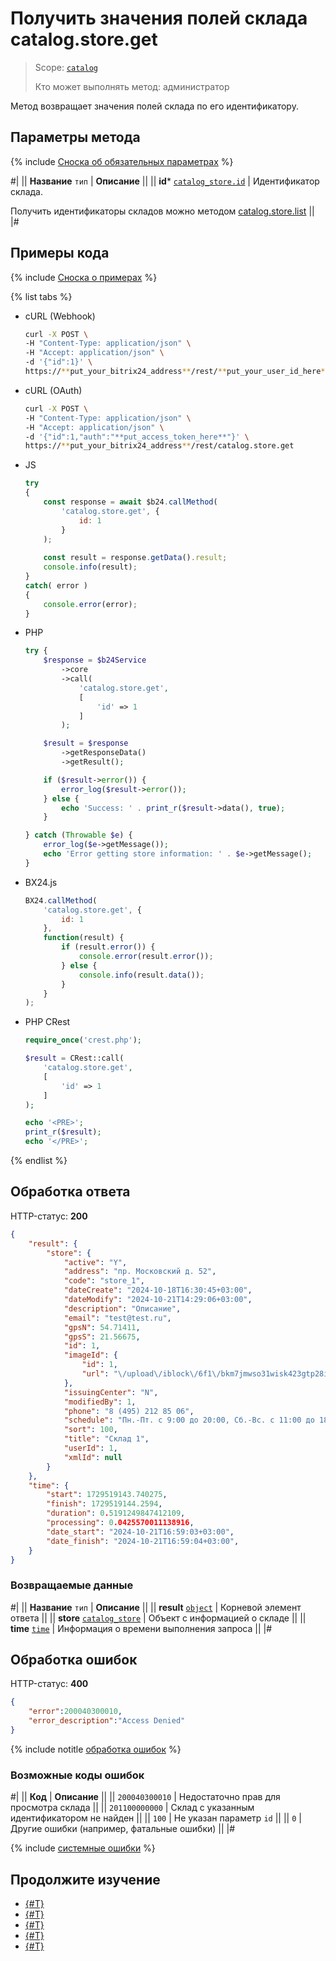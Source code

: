 # Получить значения полей склада catalog.store.get

> Scope: [`catalog`](../../scopes/permissions.md)
>
> Кто может выполнять метод: администратор

Метод возвращает значения полей склада по его идентификатору.

## Параметры метода

{% include [Сноска об обязательных параметрах](../../../_includes/required.md) %}

#|
|| **Название**
`тип` | **Описание** ||
|| **id***
[`catalog_store.id`](../data-types.md#catalog_store) | Идентификатор склада.

Получить идентификаторы складов можно методом [catalog.store.list](./catalog-store-list.md) ||
|#

## Примеры кода

{% include [Сноска о примерах](../../../_includes/examples.md) %}

{% list tabs %}

- cURL (Webhook)

    ```bash
    curl -X POST \
    -H "Content-Type: application/json" \
    -H "Accept: application/json" \
    -d '{"id":1}' \
    https://**put_your_bitrix24_address**/rest/**put_your_user_id_here**/**put_your_webbhook_here**/catalog.store.get
    ```

- cURL (OAuth)

    ```bash
    curl -X POST \
    -H "Content-Type: application/json" \
    -H "Accept: application/json" \
    -d '{"id":1,"auth":"**put_access_token_here**"}' \
    https://**put_your_bitrix24_address**/rest/catalog.store.get
    ```

- JS


    ```js
    try
    {
    	const response = await $b24.callMethod(
    		'catalog.store.get', {
    			id: 1
    		}
    	);
    	
    	const result = response.getData().result;
    	console.info(result);
    }
    catch( error )
    {
    	console.error(error);
    }
    ```

- PHP


    ```php
    try {
        $response = $b24Service
            ->core
            ->call(
                'catalog.store.get',
                [
                    'id' => 1
                ]
            );
    
        $result = $response
            ->getResponseData()
            ->getResult();
    
        if ($result->error()) {
            error_log($result->error());
        } else {
            echo 'Success: ' . print_r($result->data(), true);
        }
    
    } catch (Throwable $e) {
        error_log($e->getMessage());
        echo 'Error getting store information: ' . $e->getMessage();
    }
    ```

- BX24.js

    ```js
    BX24.callMethod(
        'catalog.store.get', {
            id: 1
        },
        function(result) {
            if (result.error()) {
                console.error(result.error());
            } else {
                console.info(result.data());
            }
        }
    );
    ```

- PHP CRest

    ```php
    require_once('crest.php');

    $result = CRest::call(
        'catalog.store.get',
        [
            'id' => 1
        ]
    );

    echo '<PRE>';
    print_r($result);
    echo '</PRE>';
    ```

{% endlist %}

## Обработка ответа

HTTP-статус: **200**

```json
{
    "result": {
        "store": {
            "active": "Y",
            "address": "пр. Московский д. 52",
            "code": "store_1",
            "dateCreate": "2024-10-18T16:30:45+03:00",
            "dateModify": "2024-10-21T14:29:06+03:00",
            "description": "Описание",
            "email": "test@test.ru",
            "gpsN": 54.71411,
            "gpsS": 21.56675,
            "id": 1,
            "imageId": {
                "id": 1,
                "url": "\/upload\/iblock\/6f1\/bkm7jmwso31wisk423gtp28iagy2e8v0\/test.jpeg"
            },
            "issuingCenter": "N",
            "modifiedBy": 1,
            "phone": "8 (495) 212 85 06",
            "schedule": "Пн.-Пт. с 9:00 до 20:00, Сб.-Вс. с 11:00 до 18:00",
            "sort": 100,
            "title": "Склад 1",
            "userId": 1,
            "xmlId": null
        }
    },
    "time": {
        "start": 1729519143.740275,
        "finish": 1729519144.2594,
        "duration": 0.5191249847412109,
        "processing": 0.0425570011138916,
        "date_start": "2024-10-21T16:59:03+03:00",
        "date_finish": "2024-10-21T16:59:04+03:00",
    }
}
```

### Возвращаемые данные

#|
|| **Название**
`тип` | **Описание** ||
|| **result**
[`object`](../../data-types.md) | Корневой элемент ответа ||
|| **store**
[`catalog_store`](../data-types.md#catalog_store) | Объект с информацией о складе ||
|| **time**
[`time`](../../data-types.md#time) | Информация о времени выполнения запроса ||
|#

## Обработка ошибок

HTTP-статус: **400**

```json
{
    "error":200040300010,
    "error_description":"Access Denied"
}
```

{% include notitle [обработка ошибок](../../../_includes/error-info.md) %}

### Возможные коды ошибок

#|
|| **Код** | **Описание** ||
|| `200040300010` | Недостаточно прав для просмотра склада ||
|| `201100000000` | Склад с указанным идентификатором не найден ||
|| `100` | Не указан параметр `id` || 
|| `0` | Другие ошибки (например, фатальные ошибки) || 
|#

{% include [системные ошибки](../../../_includes/system-errors.md) %}

## Продолжите изучение 

- [{#T}](./catalog-store-add.md)
- [{#T}](./catalog-store-update.md)
- [{#T}](./catalog-store-list.md)
- [{#T}](./catalog-store-delete.md)
- [{#T}](./catalog-store-get-fields.md)
